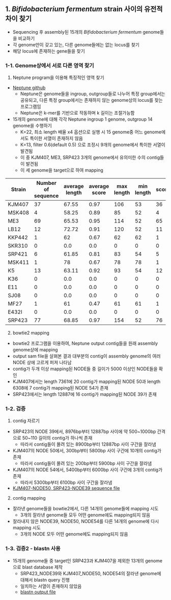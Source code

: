 ## 1. _Bifidobacterium fermentum_ strain 사이의 유전적 차이 찾기

- Sequencing 후 assembly된 15개의 _Bifidobacterium fermentum_ genome들을 비교하기
- 각 genome만이 갖고 있는, 다른 genome들에는 없는 locus를 찾기
- 해당 locus에 존재하는 gene들을 찾기

### 1-1. Genome상에서 서로 다른 영역 찾기

1) Neptune program을 이용해 특징적인 영역 찾기

- [Neptune github](https://github.com/phac-nml/neptune)
  - Neptune은 genome들을 ingroup, outgroup들로 나누어 특정 group에서는 공유되고, 다른 특정 group에서는 존재하지 않는 genome상의 locus를 찾는 프로그램임
  - Neptune은 k-mer를 기반으로 작동하며 k 길이는 조절가능함
- 15개의 genome에 대해 각각 Neptune ingroup 1 genome, outgroup 14 genome을 수행하기
  - K=22, 최소 length 배율 x4 옵션으로 실행 시 15 genome중 어느 genome에서도 특이한 서열이 존재하지 않음
  - K=13, filter 0.6(default 0.5) 으로 조정시 9개의 genome에서 특이한 서열이 발견됨
  - 이 중 KJM407, ME3, SRP423 3개의 genome에서 유의미한 수의 contig들이 발견됨
  - 이 세 genome을 target으로 하여 mapping

|Strain|Number of sequence|average length|average score|max length|min length|score>0.7|
|---|-----|-----|-----|-----|-----|-----|
|KJM407|37|67.55|0.97|106|53|36|
|MSK408|4|58.25|0.89|85|52|4|
|ME3|69|65.53|0.95|114|52|65|
|LB12|12|72.72|0.91|120|52|11|
|KKP442|1|62|0.67|62|62|1|
|SKR310|0|0.0|0.0|0|0|0|
|SRP421|6|61.85|0.81|83|54|5|
|MSK411|1|78|0.67|78|78|1|
|K5|13|63.11|0.92|93|54|12|
|K36|0|0.0|0.0|0|0|0|
|E11|0|0.0|0.0|0|0|0|
|SJ08|0|0.0|0.0|0|0|0|
|MF27|1|61|0.47|61|61|1|
|E432I|0|0.0|0.0|0|0|0|
|SRP423|77|68.85|0.97|154|52|76|

2) bowtie2 mapping

- bowtie2 프로그램을 이용하여, Neptune output contig들을 원래 assembly genome상에 mapping
- output sam file을 살펴본 결과 대부분의 contig이 assembly genome의 여러 NODE 상에 고르게 퍼져 나타남
- contig가 두개 이상 mapping된 NODE들 중 길이가 5000 이상인 NODE들을 확인
- KJM407에서는 length 7361에 20 contig가 mapping된 NODE 50과 length 6308에 7 contig가 mapping된 NODE 54가 존재
- SRP423에서는 length 12887에 16 contig가 mapping된 NODE 39가 존재

### 1-2. 검증

1) contig 자르기
- SRP423의 NODE 39에서, 8976bp부터 12887bp 사이에 약 500~1000bp 간격으로 50~110 길이의 contig가 하나씩 존재
  - 따라서 contig들이 몰려 있는 8900bp부터 12887bp 사이 구간을 잘라냄
- KJM407의 NODE 50에서, 300bp부터 5800bp 사이 구간에 10개의 contig가 존재
  - 따라서 contig들이 몰려 있는 200bp부터 5900bp 사이 구간을 잘라냄
- KJM407의 NODE 54에서, 5400bp부터 6000bp 사이 구간에 3개의 contig가 존재
  - 따라서 5300bp부터 6100bp 사이 구간을 잘라냄
- [KJM407-NODE50, SRP423-NODE39 sequence file](https://github.com/limchanyoung1116/Bifido_diff/tree/main/genomefiles)

2) contig mapping
- 잘라낸 genome들을 bowtie2에서, 다른 14개의 genome들에 mapping 시도
  - 3개의 잘라낸 genome들 모두 어떤 genome에도 mapping되지 않음
- 잘라내지 않은 NODE39, NODE50, NODE54를 다른 14개의 genome에 다시 mapping 시도
  - 3개의 NODE 모두 어떤 genome에도 mapping되지 않음

### 1-3. 검증2 - blastn 사용

- 15개의 genome들 중 target인 SRP423과 KJM407을 제외한 13개의 genome으로 blast database 제작
  - SRP423_NODE39와 KJM407_NODE50, NODE54의 잘라낸 genome에 대해서 blastn query 진행
  - 일치하는 서열이 존재하지 않았음
  - [blastn output file](https://github.com/limchanyoung1116/Bifido_diff/tree/main/blastoutput)
